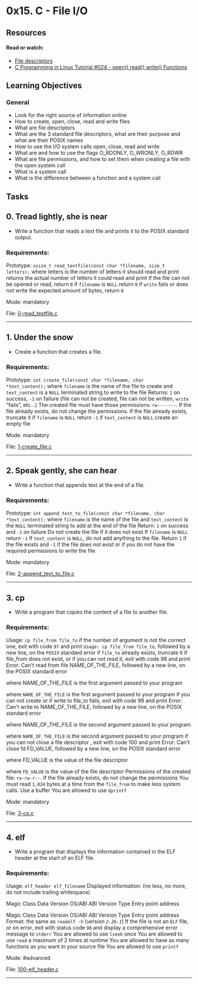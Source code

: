 # 0x15. C - File I/O

## Resources

#### Read or watch:

* [File descriptors](https://intranet.alxswe.com/rltoken/Duva-9Fjyskt39R__Nnazg)
* [C Programming in Linux Tutorial #024 - open() read() write() Functions](https://intranet.alxswe.com/rltoken/x05veqiLPSxXmJf9zTtCkQ)
## Learning Objectives

### General

* Look for the right source of information online
* How to create, open, close, read and write files
* What are file descriptors
* What are the 3 standard file descriptors, what are their purpose and what are their POSIX names
* How to use the I/O system calls open, close, read and write
* What are and how to use the flags O_RDONLY, O_WRONLY, O_RDWR
* What are file permissions, and how to set them when creating a file with the open system call
* What is a system call
* What is the difference between a function and a system call
## Tasks

## 0. Tread lightly, she is near

- Write a function that reads a text file and prints it to the POSIX standard output.
### Requirements:

Prototype: <code>ssize_t read_textfile(const char *filename, size_t letters);</code>
where letters is the number of letters it should read and print
returns the actual number of letters it could read and print
if the file can not be opened or read, return <code>0</code>
if <code>filename</code> is <code>NULL</code> return <code>0</code>
if <code>write</code> fails or does not write the expected amount of bytes, return <code>0</code>

Mode: mandatory

File: [0-read_textfile.c](./0-read_textfile.c)
<hr>

## 1. Under the snow

- Create a function that creates a file.
### Requirements:

Prototype: <code>int create_file(const char *filename, char *text_content);</code>
where <code>filename</code> is the name of the file to create and <code>text_content</code> is a <code>NULL</code> terminated string to write to the file
Returns: <code>1</code> on success, <code>-1</code> on failure (file can not be created, file can not be written, <code>write</code> “fails”, etc…)
The created file must have those permissions: <code>rw-------</code>. If the file already exists, do not change the permissions.
if the file already exists, truncate it
if <code>filename</code> is <code>NULL</code> return <code>-1</code>
if <code>text_content</code> is <code>NULL</code> create an empty file

Mode: mandatory

File: [1-create_file.c](./1-create_file.c)
<hr>

## 2. Speak gently, she can hear

- Write a function that appends text at the end of a file.
### Requirements:

Prototype: <code>int append_text_to_file(const char *filename, char *text_content);</code>
where <code>filename</code> is the name of the file and <code>text_content</code> is the <code>NULL</code> terminated string to add at the end of the file
Return: <code>1</code> on success and <code>-1</code> on failure
Do not create the file if it does not exist
If <code>filename</code> is <code>NULL</code> return <code>-1</code>
If <code>text_content</code> is <code>NULL</code>, do not add anything to the file. Return <code>1</code> if the file exists and <code>-1</code> if the file does not exist or if you do not have the required permissions to write the file

Mode: mandatory

File: [2-append_text_to_file.c](./2-append_text_to_file.c)
<hr>

## 3. cp

- Write a program that copies the content of a file to another file.
### Requirements:

Usage: <code>cp file_from file_to</code>
if the number of argument is not the correct one, exit with code <code>97</code> and print <code>Usage: cp file_from file_to</code>, followed by a new line, on the <code>POSIX</code> standard error
if <code>file_to</code> already exists, truncate it
if file_from does not exist, or if you can not read it, exit with code 98 and print Error: Can't read from file NAME_OF_THE_FILE, followed by a new line, on the POSIX standard error


where NAME_OF_THE_FILE is the first argument passed to your program

where <code>NAME_OF_THE_FILE</code> is the first argument passed to your program
if you can not create or if write to file_to fails, exit with code 99 and print Error: Can't write to NAME_OF_THE_FILE, followed by a new line, on the POSIX standard error


where NAME_OF_THE_FILE is the second argument passed to your program

where <code>NAME_OF_THE_FILE</code> is the second argument passed to your program
if you can not close a file descriptor , exit with code 100 and print Error: Can't close fd FD_VALUE, followed by a new line, on the POSIX standard error


where FD_VALUE is the value of the file descriptor

where <code>FD_VALUE</code> is the value of the file descriptor
Permissions of the created file: <code>rw-rw-r--</code>. If the file already exists, do not change the permissions
You must read <code>1,024</code> bytes at a time from the <code>file_from</code> to make less system calls. Use a buffer
You are allowed to use <code>dprintf</code>

Mode: mandatory

File: [3-cp.c](./3-cp.c)
<hr>

## 4. elf

- Write a program that displays the information contained in the ELF header at the start of an ELF file.
### Requirements:

Usage: <code>elf_header elf_filename</code>
Displayed information: (no less, no more, do not include trailing whitespace)


Magic
Class
Data
Version
OS/ABI
ABI Version
Type
Entry point address

Magic
Class
Data
Version
OS/ABI
ABI Version
Type
Entry point address
Format: the same as <code>readelf -h</code> (<em>version <code>2.26.1</code></em>)
If the file is not an <code>ELF</code> file, or on error, exit with status code <code>98</code> and display a comprehensive error message to <code>stderr</code>
You are allowed to use <code>lseek</code> once
You are allowed to use <code>read</code> a maximum of 2 times at runtime
You are allowed to have as many functions as you want in your source file
You are allowed to use <code>printf</code>

Mode: #advanced

File: [100-elf_header.c](./100-elf_header.c)
<hr>
